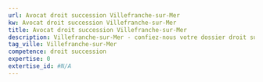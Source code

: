 ```yaml
---
url: Avocat droit succession Villefranche-sur-Mer
kw: Avocat droit succession Villefranche-sur-Mer
title: Avocat droit succession Villefranche-sur-Mer
description: Villefranche-sur-Mer - confiez-nous votre dossier droit succession
tag_ville: Villefranche-sur-Mer
competence: droit succession
expertise: 0
extertise_id: #N/A
---
```

